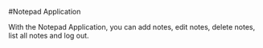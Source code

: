 #Notepad Application

With the Notepad Application, you can add notes, edit notes, delete notes, list all notes and log out.
